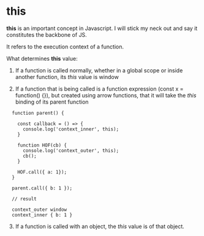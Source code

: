 # this


**this** is an important concept in Javascript. I will stick my neck out and say it constitutes the backbone of JS. 

It refers to the execution context of a function.

What determines **this** value:

1) If a function is called normally, whether in a global scope or inside another function, its *this* value is window

2) If a function that is being called is a function expression (const x = function() {}), but created using arrow functions, that it will take the *this* binding of its parent function

```
  function parent() {

    const callback = () => {
      console.log('context_inner', this);
    }

    function HOF(cb) {
      console.log('context_outer', this);
      cb();
    }

    HOF.call({ a: 1});
  }

  parent.call({ b: 1 });

  // result

  context_outer window
  context_inner { b: 1 }
```

3) If a function is called with an object, the *this* value is of that object.